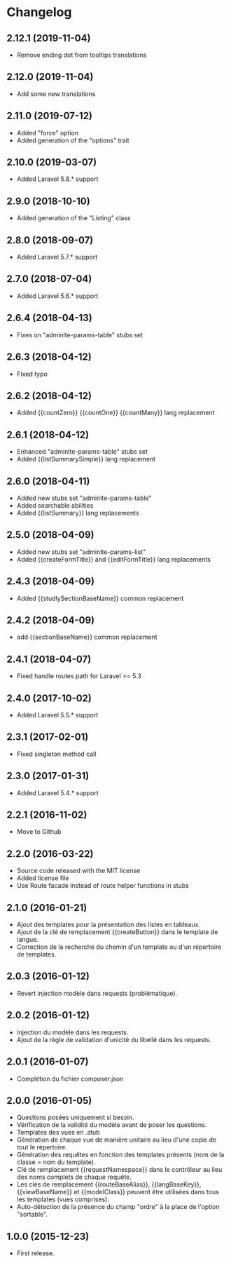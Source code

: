 Changelog
=========

2.12.1 (2019-11-04)
-------------------

- Remove ending dot from tooltips translations

2.12.0 (2019-11-04)
-------------------

- Add some new translations

2.11.0 (2019-07-12)
-------------------

- Added "force" option
- Added generation of the "options" trait

2.10.0 (2019-03-07)
-------------------

- Added Laravel 5.8.* support

2.9.0 (2018-10-10)
------------------

- Added generation of the "Listing" class

2.8.0 (2018-09-07)
------------------

- Added Laravel 5.7.* support

2.7.0 (2018-07-04)
------------------

- Added Laravel 5.6.* support

2.6.4 (2018-04-13)
------------------

- Fixes on "adminlte-params-table" stubs set

2.6.3 (2018-04-12)
------------------

- Fixed typo

2.6.2 (2018-04-12)
------------------

- Added {{countZero}} {{countOne}} {{countMany}} lang replacement

2.6.1 (2018-04-12)
------------------

- Enhanced "adminlte-params-table" stubs set
- Added {{listSummarySimple}} lang replacement

2.6.0 (2018-04-11)
------------------

- Added new stubs set "adminlte-params-table"
- Added searchable abilities
- Added {{listSummary}} lang replacements

2.5.0 (2018-04-09)
------------------

- Added new stubs set "adminlte-params-list"
- Added {{createFormTitle}} and {{editFormTitle}} lang replacements

2.4.3 (2018-04-09)
------------------

- Added {{studlySectionBaseName}} common replacement

2.4.2 (2018-04-09)
------------------

- add {{sectionBaseName}} common replacement

2.4.1 (2018-04-07)
------------------

- Fixed handle routes path for Laravel >= 5.3

2.4.0 (2017-10-02)
------------------

- Added Laravel 5.5.* support

2.3.1 (2017-02-01)
------------------

- Fixed singleton method call

2.3.0 (2017-01-31)
------------------

- Added Laravel 5.4.* support

2.2.1 (2016-11-02)
------------------

- Move to Github

2.2.0 (2016-03-22)
------------------

- Source code released with the MIT license
- Added license file
- Use Route facade instead of route helper functions in stubs

2.1.0 (2016-01-21)
------------------

- Ajout des templates pour la présentation des listes en tableaux.
- Ajout de la clé de remplacement {{createButton}} dans le template de langue.
- Correction de la recherche du chemin d'un template ou d'un répertoire de templates.

2.0.3 (2016-01-12)
------------------

- Revert injection modèle dans requests (problématique).

2.0.2 (2016-01-12)
------------------

- Injection du modèle dans les requests.
- Ajout de la règle de validation d'unicité du libellé dans les requests.

2.0.1 (2016-01-07)
------------------

- Complétion du fichier composer.json

2.0.0 (2016-01-05)
------------------

- Questions posées uniquement si besoin.
- Vérification de la validité du modèle avant de poser les questions.
- Templates des vues en .stub
- Génération de chaque vue de manière unitaire au lieu d'une copie de tout le répertoire.
- Génération des requêtes en fonction des templates présents (nom de la classe = nom du template).
- Clé de remplacement {{requestNamespace}} dans le contrôleur au lieu des noms complets de chaque requête.
- Les clés de remplacement {{routeBaseAlias}}, {{langBaseKey}}, {{viewBaseName}} et {{modelClass}}
  peuvent être utilisées dans tous les templates (vues comprises).
- Auto-détection de la présence du champ "ordre" à la place de l'option "sortable".

1.0.0 (2015-12-23)
------------------

- First release.
